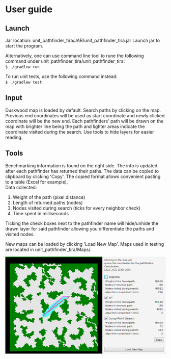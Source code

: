# User guide

## Launch
Jar location: unit_pathfinder_tira/JAR/unit_pathfinder_tira.jar
Launch jar to start the program.  
  
Alternatively, one can use command line tool to rune the following command under unit_pathfinder_tira/unit_pathfinder_tira:  
`$ ./gradlew run`
  
To run unit tests, use the following command instead:  
`$ ./gradlew test`

## Input
Duskwood map is loaded by default. Search paths by clicking on the map. Previous end coordinates will be used as start coordinate and newly clicked coordinate will be the new end. Each pathfinders' path will be drawn on the map with brighter line being the path and lighter areas indicate the coordinate visited during the search. Use tools to hide layers for easier reading.

## Tools
Benchmarking information is found on the right side. The info is updated after each pathfinder has returned their paths. The data can be copied to clipboard by clicking 'Copy'. The copied format allows convenient pasting to a table (Excel for example).  
Data collected:  
1. Weight of the path (pixel distance)
1. Length of returned paths (nodes)
1. Nodes visited during search (ticks for every neighbor check)
1. Time spent in milliseconds
  
Ticking the check boxes next to the pathfinder name will hide/unhide the drawn layer for said pathfinder allowing you differentiate the paths and visited nodes.
  
New maps can be loaded by clicking 'Load New Map'. Maps used in testing are located in unit_pathfinder_tira/Maps/.  
  
![Image of program in running](https://github.com/jompero/unit_pathfinder_tira/blob/master/Documentation/Resources/program.png)
